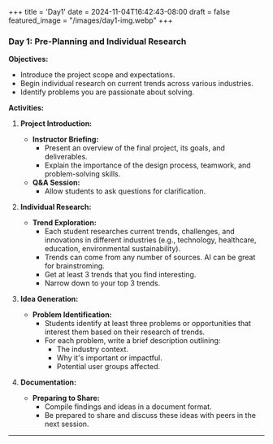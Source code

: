 +++
title = 'Day1'
date = 2024-11-04T16:42:43-08:00
draft = false
featured_image = "/images/day1-img.webp"
+++

### **Day 1: Pre-Planning and Individual Research**

**Objectives:**

- Introduce the project scope and expectations.
- Begin individual research on current trends across various industries.
- Identify problems you are passionate about solving.

**Activities:**

1. **Project Introduction:**
   - **Instructor Briefing:**
     - Present an overview of the final project, its goals, and deliverables.
     - Explain the importance of the design process, teamwork, and problem-solving skills.
   - **Q&A Session:**
     - Allow students to ask questions for clarification.

2. **Individual Research:**
   - **Trend Exploration:**
     - Each student researches current trends, challenges, and innovations in different industries (e.g., technology, healthcare, education, environmental sustainability).
     - Trends can come from any number of sources. AI can be great for brainstroming.
     - Get at least 3 trends that you find interesting.
     - Narrow down to your top 3 trends.

3. **Idea Generation:**
   - **Problem Identification:**
     - Students identify at least three problems or opportunities that interest them based on their research of trends.
     - For each problem, write a brief description outlining:
       - The industry context.
       - Why it's important or impactful.
       - Potential user groups affected.

4. **Documentation:**
   - **Preparing to Share:**
     - Compile findings and ideas in a document format.
     - Be prepared to share and discuss these ideas with peers in the next session.

---
